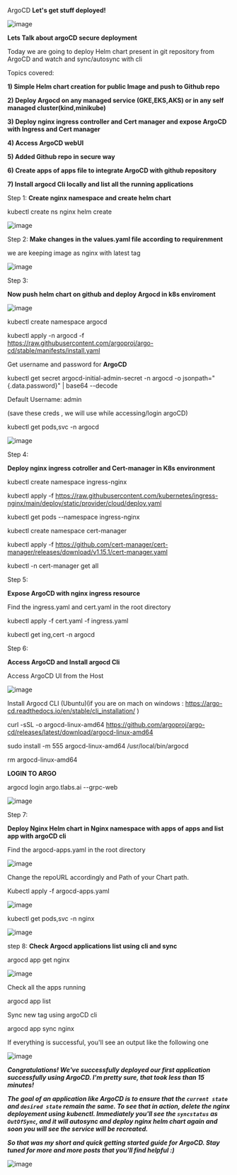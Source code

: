ArgoCD 
**Let's get stuff deployed!**

![image](https://github.com/Shubham2194/kubernetes-CKA/assets/83746560/2cc743c1-3f38-4341-8c21-9533c0617664)



**Lets Talk about argoCD secure deployment**

Today we are going to deploy Helm chart present in git repository from ArgoCD and watch and sync/autosync with cli

Topics covered:

**1) Simple Helm chart creation for public Image and push to Github repo**

**2) Deploy Argocd on any managed service (GKE,EKS,AKS) or in any self managed cluster(kind,minikube)**

**3) Deploy nginx ingress controller and Cert manager and expose ArgoCD with Ingress and Cert manager**

**4) Access ArgoCD webUI**

**5) Added Github repo in secure way**

**6) Create apps of apps file to integrate ArgoCD with github repository**

**7) Install argocd Cli locally and list all the running applications**


Step 1: 
**Create nginx namespace and create helm chart**

kubectl create ns nginx
helm create <chart name>

![image](https://github.com/Shubham2194/kubernetes-CKA/assets/83746560/4ca45ead-022c-4403-8466-6af8a70aa265)

Step 2:
**Make changes in the values.yaml file according to requirenment**

we are keeping image as nginx with latest tag

![image](https://github.com/Shubham2194/kubernetes-CKA/assets/83746560/08b19f73-85fe-476b-8a73-396ff1cbb903)


Step 3: 

**Now push helm chart on github and deploy Argocd in k8s enviroment**

![image](https://github.com/Shubham2194/kubernetes-CKA/assets/83746560/041afcc6-f9c4-48fa-8be3-1a45508c65e3)


kubectl create namespace argocd

kubectl apply -n argocd -f https://raw.githubusercontent.com/argoproj/argo-cd/stable/manifests/install.yaml

Get username and password for **ArgoCD**

kubectl get secret argocd-initial-admin-secret -n argocd -o jsonpath="{.data.password}" | base64 --decode

Default Username: admin

(save these creds , we will use while accessing/login argoCD)


kubectl get pods,svc -n argocd

![image](https://github.com/Shubham2194/kubernetes-CKA/assets/83746560/1f06e5a3-8eea-44e6-b027-6a017a9b8d43)

Step 4:

**Deploy nginx ingress cotroller and Cert-manager in K8s environment**

kubectl create namespace ingress-nginx

kubectl apply -f https://raw.githubusercontent.com/kubernetes/ingress-nginx/main/deploy/static/provider/cloud/deploy.yaml

kubectl get pods --namespace ingress-nginx


kubectl create namespace cert-manager

kubectl apply -f https://github.com/cert-manager/cert-manager/releases/download/v1.15.1/cert-manager.yaml

kubectl -n cert-manager get all

Step 5:

**Expose ArgoCD with nginx ingress resource**

Find the ingress.yaml and cert.yaml in the root directory 

kubectl apply -f cert.yaml -f ingress.yaml

kubectl get ing,cert -n argocd


Step 6:

**Access ArgoCD and Install argocd Cli**

Access ArgoCD UI from the Host 

![image](https://github.com/Shubham2194/kubernetes-CKA/assets/83746560/44f26d4f-eba2-4feb-a120-b713baa9605f)

Install Argocd CLI (Ubuntu)(if you are on mach on windows : https://argo-cd.readthedocs.io/en/stable/cli_installation/ )

curl -sSL -o argocd-linux-amd64 https://github.com/argoproj/argo-cd/releases/latest/download/argocd-linux-amd64

sudo install -m 555 argocd-linux-amd64 /usr/local/bin/argocd

rm argocd-linux-amd64

**LOGIN TO ARGO**

argocd login argo.tlabs.ai --grpc-web


![image](https://github.com/Shubham2194/kubernetes-CKA/assets/83746560/ef238452-c795-46df-ba89-c993a10164d2)


Step 7:

**Deploy Nginx Helm chart in Nginx namespace with apps of apps and list app with argoCD cli**

Find the argocd-apps.yaml in the root directory

![image](https://github.com/Shubham2194/kubernetes-CKA/assets/83746560/9fe24812-a61c-494b-880a-acbc2d7c211d)


Change the repoURL accordingly and Path of your Chart path.

Kubectl apply -f argocd-apps.yaml

![image](https://github.com/Shubham2194/kubernetes-CKA/assets/83746560/48440778-e01e-477c-819a-8103629649f4)

kubectl get pods,svc -n nginx

![image](https://github.com/Shubham2194/kubernetes-CKA/assets/83746560/979dc850-30af-4e55-b1f5-0edce8797afa)


step 8:
**Check Argocd applications list using cli and sync**

 argocd app get nginx
 
![image](https://github.com/Shubham2194/kubernetes-CKA/assets/83746560/482240b2-f9b7-4a51-b7c4-1b40c0cdcb2b)

Check all the apps running

argocd app list

Sync new tag using argoCD cli

argocd app sync nginx

If everything is successful, you'll see an output like the following one

![image](https://github.com/Shubham2194/kubernetes-CKA/assets/83746560/d052ddd6-fdee-40e1-b3f0-3212b037ff66)



***Congratulations! We've successfully deployed our first application successfully using ArgoCD. _I'm pretty sure, that took less than 15 minutes_!***

***The goal of an application like ArgoCD is to ensure that the `current state` and `desired state` remain the same. To see that in action, delete the nginx deployement using kubenctl. Immediately you'll see the `syncstatus` as `OutOfSync`, and it will autosync and deploy nginx helm chart again and soon you will see the service will be recreated.***

***So that was my short and quick getting started guide for ArgoCD. Stay tuned for more and more posts that you'll find helpful :)*** 



![image](https://github.com/Shubham2194/kubernetes-CKA/assets/83746560/8a445524-27c8-4462-9adc-e31f4df3775f)









